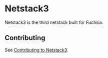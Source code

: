 # Netstack3

Netstack3 is the third netstack built for Fuchsia.

## Contributing

See [Contributing to Netstack3].

[Contributing to Netstack3]: https://fuchsia.dev/fuchsia-src/contribute/contributing_to_netstack3